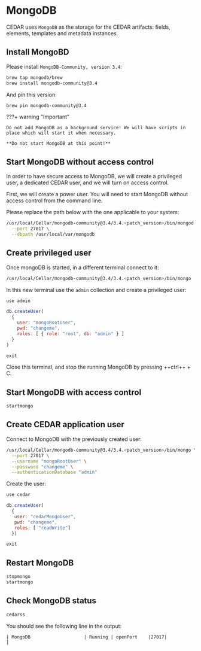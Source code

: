 # MongoDB
CEDAR uses `MongoDB` as the storage for the CEDAR artifacts: fields, elements, templates and metadata instances.

## Install MongoBD

Please install `MongoDB-Community, version 3.4`:

```sh
brew tap mongodb/brew
brew install mongodb-community@3.4
```

And pin this version:

```sh
brew pin mongodb-community@3.4
```

???+ warning "Important"
    
    Do not add MongoDB as a background service! We will have scripts in place which will start it when necessary.

    **Do not start MongoDB at this point!**

## Start MongoDB without access control
In order to have secure access to MongoDB, we will create a privileged user, a dedicated CEDAR user, and we will turn on access control.

First, we will create a power user. You will need to start MongoDB without access control from the command line.

Please replace the path below with the one applicable to your system:

```sh
/usr/local/Cellar/mongodb-community@3.4/3.4.<patch_version>/bin/mongod \
  --port 27017 \
  --dbpath /usr/local/var/mongodb
```

## Create privileged user
Once mongoDB is started, in a different terminal connect to it:

```sh
/usr/local/Cellar/mongodb-community@3.4/3.4.<patch_version>/bin/mongo
```

In this new terminal use the `admin` collection and create a privileged user:
```js
use admin

db.createUser(
  {
    user: "mongoRootUser",
    pwd: "changeme",
    roles: [ { role: "root", db: "admin" } ]
  }
)

exit
```

Close this terminal, and stop the running MongoDB by pressing ++ctrl++ + C.

## Start MongoDB with access control
```sh
startmongo
```

## Create CEDAR application user
Connect to MongoDB with the previously created user:
```sh
/usr/local/Cellar/mongodb-community@3.4/3.4.<patch_version>/bin/mongo \
  --port 27017 \
  --username "mongoRootUser" \
  --password "changeme" \
  --authenticationDatabase "admin"
```

Create the user:
```js
use cedar

db.createUser(
  {
   user: "cedarMongoUser",
   pwd: "changeme",
   roles: [ "readWrite"]
  })

exit
```

## Restart MongoDB
```sh
stopmongo
startmongo
```

## Check MongoDB status
```sh
cedarss
```

You should see the following line in the output:
```
| MongoDB                    | Running | openPort    |27017|                   |
```
